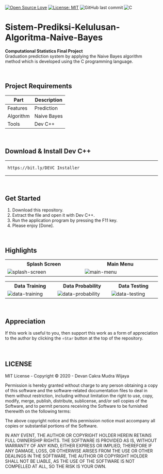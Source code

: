 [![Open Source Love](https://badges.frapsoft.com/os/v1/open-source.svg?style=flat)](https://github.com/ellerbrock/open-source-badges/)
[![License: MIT](https://img.shields.io/badge/License-MIT-green.svg)](https://opensource.org/licenses/MIT)
![GitHub last commit](https://img.shields.io/github/last-commit/devancakra/Sistem-Prediksi-Kelulusan-Algoritma-Naive-Bayes)
![C](https://img.shields.io/badge/programming%20-%2300599C.svg?&logo=c&logoColor=white)

# Sistem-Prediksi-Kelulusan-Algoritma-Naive-Bayes
<strong>Computational Statistics Final Project</strong><br>
Graduation prediction system by applying the Naive Bayes algorithm method which is developed using the C programming language.

<br>

## Project Requirements
| Part | Description |
| --- | --- |
| Features | Prediction |
| Algorithm | Naive Bayes |
| Tools | Dev C++ |

<br>

## Download & Install Dev C++

<table><tr><td width="840">
  
```
https://bit.ly/DEVC_Installer
```

</td></tr></table>

<br>

## Get Started
1. Download this repository.<br>
2. Extract the file and open it with Dev C++.<br>
3. Run the application program by pressing the F11 key.<br>
4. Please enjoy [Done].

<br>

## Highlights
<table>
<tr>
<th width="420">Splash Screen</th>
<th width="420">Main Menu</th>
</tr>
<tr>
<td><img src="https://github.com/devancakra/Sistem-Prediksi-Kelulusan-Algoritma-Naive-Bayes/assets/54527592/fd931ea2-2187-4418-aa04-c68a45c1a0d9" alt="splash-screen"></td>
<td><img src="https://github.com/devancakra/Sistem-Prediksi-Kelulusan-Algoritma-Naive-Bayes/assets/54527592/9db9421e-5e91-47d7-93ca-c138ea75632d" alt="main-menu"></td>
</tr>
</table>
<table>
<tr>
<th width="280">Data Training</th>
<th width="280">Data Probability</th>
<th width="280">Data Testing</th>
</tr>
<tr>
<td><img src="https://github.com/devancakra/Sistem-Prediksi-Kelulusan-Algoritma-Naive-Bayes/assets/54527592/1676bd54-ec91-4891-b8e7-2c3ae47ce478" alt="data-training"></td>
<td><img src="https://github.com/devancakra/Sistem-Prediksi-Kelulusan-Algoritma-Naive-Bayes/assets/54527592/6fb22b00-cfcb-4238-ae8c-75da25d492ab" alt="data-probability"></td>
<td><img src="https://github.com/devancakra/Sistem-Prediksi-Kelulusan-Algoritma-Naive-Bayes/assets/54527592/57f2df8e-c726-46d8-ad65-c8efa0543f56" alt="data-testing"></td>
</tr>
</table>

<br>

## Appreciation
If this work is useful to you, then support this work as a form of appreciation to the author by clicking the ``` ⭐Star ``` button at the top of the repository.

<br>

## LICENSE
MIT License - Copyright © 2020 - Devan Cakra Mudra Wijaya

Permission is hereby granted without charge to any person obtaining a copy of this software and the software-related documentation files to deal in them without restriction, including without limitation the right to use, copy, modify, merge, publish, distribute, sublicense, and/or sell copies of the Software, and to permit persons receiving the Software to be furnished therewith on the following terms:

The above copyright notice and this permission notice must accompany all copies or substantial portions of the Software.

IN ANY EVENT, THE AUTHOR OR COPYRIGHT HOLDER HEREIN RETAINS FULL OWNERSHIP RIGHTS. THE SOFTWARE IS PROVIDED AS IS, WITHOUT WARRANTY OF ANY KIND, EITHER EXPRESS OR IMPLIED, THEREFORE IF ANY DAMAGE, LOSS, OR OTHERWISE ARISES FROM THE USE OR OTHER DEALINGS IN THE SOFTWARE, THE AUTHOR OR COPYRIGHT HOLDER SHALL NOT BE LIABLE, AS THE USE OF THE SOFTWARE IS NOT COMPELLED AT ALL, SO THE RISK IS YOUR OWN.
